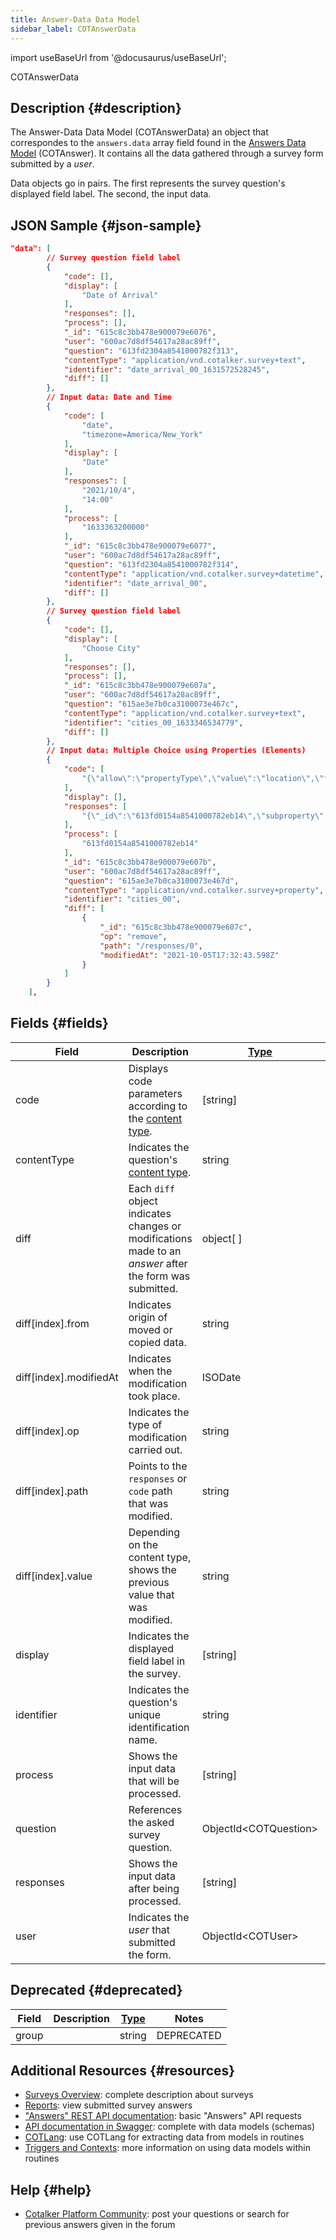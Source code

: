 ```yaml
---
title: Answer-Data Data Model
sidebar_label: COTAnswerData
---
```

import useBaseUrl from '@docusaurus/useBaseUrl'; 

<span className="hero__subtitle">COTAnswerData</span>

## Description {#description}

The Answer-Data Data Model (COTAnswerData) an object that correspondes to the `answers.data` array field found in the [Answers Data Model](/docs/documentation/models/surveys/model_answers) (COTAnswer). It contains all the data gathered through a survey form submitted by a _user_.

Data objects go in pairs. The first represents the survey question's displayed field label. The second, the input data.

## JSON Sample {#json-sample}

```json
"data": [
        // Survey question field label
        {
            "code": [],
            "display": [
                "Date of Arrival"
            ],
            "responses": [],
            "process": [],
            "_id": "615c8c3bb478e900079e6076",
            "user": "600ac7d8df54617a28ac89ff",
            "question": "613fd2304a8541000782f313",
            "contentType": "application/vnd.cotalker.survey+text",
            "identifier": "date_arrival_00_1631572528245",
            "diff": []
        },
        // Input data: Date and Time
        {
            "code": [
                "date",
                "timezone=America/New_York"
            ],
            "display": [
                "Date"
            ],
            "responses": [
                "2021/10/4",
                "14:00"
            ],
            "process": [
                "1633363200000"
            ],
            "_id": "615c8c3bb478e900079e6077",
            "user": "600ac7d8df54617a28ac89ff",
            "question": "613fd2304a8541000782f314",
            "contentType": "application/vnd.cotalker.survey+datetime",
            "identifier": "date_arrival_00",
            "diff": []
        },
        // Survey question field label
        {
            "code": [],
            "display": [
                "Choose City"
            ],
            "responses": [],
            "process": [],
            "_id": "615c8c3bb478e900079e607a",
            "user": "600ac7d8df54617a28ac89ff",
            "question": "615ae3e7b0ca3100073e467c",
            "contentType": "application/vnd.cotalker.survey+text",
            "identifier": "cities_00_1633346534779",
            "diff": []
        },
        // Input data: Multiple Choice using Properties (Elements)
        {
            "code": [
                "{\"allow\":\"propertyType\",\"value\":\"location\",\"filter\":\"*\"}"
            ],
            "display": [],
            "responses": [
                "{\"_id\":\"613fd0154a8541000782eb14\",\"subproperty\":[],\"isActive\":true,\"name\":nyc_00\",\"display\":\"New York\"},\"propertyType\":\"location\",\"600ac7d8df5461626aac89c0\",\"createdAt\":\"2021-09-13T22:26:29.673Z\",\":\"2021-09-13T22:26:29.686Z\"}"
            ],
            "process": [
                "613fd0154a8541000782eb14"
            ],
            "_id": "615c8c3bb478e900079e607b",
            "user": "600ac7d8df54617a28ac89ff",
            "question": "615ae3e7b0ca3100073e467d",
            "contentType": "application/vnd.cotalker.survey+property",
            "identifier": "cities_00",
            "diff": [
                {
                    "_id": "615c8c3bb478e900079e607c",
                    "op": "remove",
                    "path": "/responses/0",
                    "modifiedAt": "2021-10-05T17:32:43.598Z"
                }
            ]
        }
    ],
```

## Fields {#fields}

| Field | Description | [Type](/docs/documentation/models/overview_model#data-types) | Notes |
| ---- | ---- | ---- | ---- |
| code | Displays code parameters according to the [content type](/docs/documentation/models/surveys/model_questionContentType). | [string] | |
| contentType | Indicates the question's [content type](/docs/documentation/models/surveys/model_questionContentType). | string | |
| diff | Each `diff` object indicates changes or modifications made to an _answer_ after the form was submitted. | object[ ] | The `diff` field follows [RFC6902](https://datatracker.ietf.org/doc/html/rfc6902) standards. |
| diff[index].from | Indicates origin of moved or copied data. | string | Not present in all operations. |
| diff[index].modifiedAt | Indicates when the modification took place.| ISODate | YYYY-MM-DDTHH:mm:ss.SSSZ |
| diff[index].op | Indicates the type of modification carried out. | string | `remove`, `replace`, `add` |
| diff[index].path | Points to the `responses` or `code` path that was modified. | string | |
| diff[index].value | Depending on the content type, shows the previous value that was modified. | string | |
| display | Indicates the displayed field label in the survey. | [string] | Only present in objects that represent the survey field labels. |
| identifier | Indicates the question's unique identification name. | string | |
| process | Shows the input data that will be processed. | [string] | |
| question | References the asked survey question. | ObjectId<COTQuestion\> | [Questions Data Model](/docs/documentation/models/surveys/model_questions) |
| responses | Shows the input data after being processed. | [string] | |
| user | Indicates the _user_ that submitted the form. | ObjectId<COTUser\> | [Users Data Group](/docs/documentation/models/users/model_users) |

## Deprecated {#deprecated}

| Field | Description | [Type](/docs/documentation/models/overview_model#data-types) | Notes |
| ---- | ---- | ---- | ---- |
| group | | string | DEPRECATED |

## Additional Resources {#resources}

- [Surveys Overview](/docs/documentation/admin/survey/survey_overview): complete description about surveys
- [Reports](/docs/documentation/client/reports): view submitted survey answers 
- ["Answers" REST API documentation](docs/documentation/api/surveys/answers): basic "Answers" API requests
- [API documentation in Swagger](https://www.cotalker.com/swagger/core/?key=woubtjf4olr0t4zgutuwn6scbcm6hd3qh1cgl5obmohpbm3mfublnwcvv67lodgjvd3h86s9ppshtvmf95gepsqh6nizq9liu7f): complete with data models (schemas)
- [COTLang](/docs/documentation/automation/admin_cotlang): use COTLang for extracting data from models in routines
- [Triggers and Contexts](/docs/documentation/automation/triggers_and_contexts): more information on using data models within routines

## Help {#help}

- [Cotalker Platform Community](https://github.com/Cotalker/documentation/discussions): post your questions or search for previous answers given in the forum
